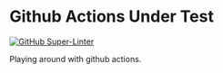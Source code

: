 # Github Actions Under Test

[![GitHub Super-Linter](https://github.com/abdeltwabmf/continiuous-id/workflows/Lint%20Code%20Base/badge.svg)](https://github.com/marketplace/actions/super-linter)

Playing around with github actions.
